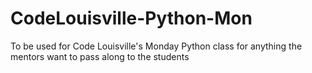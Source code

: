 # CodeLouisville-Python-Mon
To be used for Code Louisville's Monday Python class for anything the mentors want to pass along to the students
